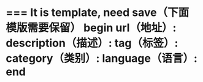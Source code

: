 ===
It is template, need save（下面模版需要保留）
begin
url（地址）: 
description（描述）:
tag（标签）:
category（类别）:
language（语言）:
end
===